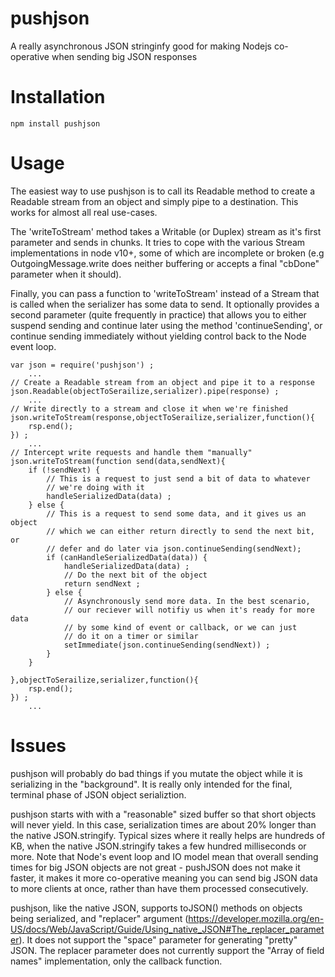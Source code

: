 pushjson
========

A really asynchronous JSON stringinfy good for making Nodejs co-operative when sending big JSON responses

Installation
============

	npm install pushjson

Usage
=====
The easiest way to use pushjson is to call its Readable method to create a Readable stream from an object and simply pipe to a destination. This works for almost all real use-cases.

The 'writeToStream' method takes a Writable (or Duplex) stream as it's first parameter and sends in chunks. It tries to cope with the various Stream implementations in node v10+, some of which are incomplete or broken (e.g OutgoingMessage.write does neither buffering or accepts a final "cbDone" parameter when it should). 

Finally, you can pass a function to 'writeToStream' instead of a Stream that is called when the serializer has some data to send. It optionally provides a second parameter (quite frequently in practice) that allows you to either suspend sending and continue later using the method 'continueSending', or continue sending immediately without yielding control back to the Node event loop.


	var json = require('pushjson') ;
		...
	// Create a Readable stream from an object and pipe it to a response
	json.Readable(objectToSerailize,serializer).pipe(response) ;
		...
	// Write directly to a stream and close it when we're finished
	json.writeToStream(response,objectToSerailize,serializer,function(){ 
		rsp.end(); 
	}) ;
		...
	// Intercept write requests and handle them "manually"
	json.writeToStream(function send(data,sendNext){
		if (!sendNext) {
			// This is a request to just send a bit of data to whatever
			// we're doing with it
			handleSerializedData(data) ;
		} else {
			// This is a request to send some data, and it gives us an object
			// which we can either return directly to send the next bit, or
			// defer and do later via json.continueSending(sendNext);
			if (canHandleSerializedData(data)) {
				handleSerializedData(data) ;
				// Do the next bit of the object
				return sendNext ; 
			} else {
				// Asynchronously send more data. In the best scenario,
				// our reciever will notifiy us when it's ready for more data
				// by some kind of event or callback, or we can just
				// do it on a timer or similar
				setImmediate(json.continueSending(sendNext)) ;
			}
		}
		
	},objectToSerailize,serializer,function(){ 
		rsp.end(); 
	}) ;
		...

Issues
======
pushjson will probably do bad things if you mutate the object while it is serializing in the "background". It is really only intended for the final, terminal phase of JSON object serializtion.

pushjson starts with with a "reasonable" sized buffer so that short objects will never yield. In this case, serialization times are about 20% longer than the native JSON.stringify. Typical sizes where it really helps are hundreds of KB, when the native JSON.stringify takes a few hundred milliseconds or more. Note that Node's event loop and IO model mean that overall sending times for big JSON objects are not great - pushJSON does not make it faster, it makes it more co-operative meaning you can send big JSON data to more clients at once, rather than have them processed consecutively.

pushjson, like the native JSON, supports toJSON() methods on objects being serialized, and "replacer" argument (https://developer.mozilla.org/en-US/docs/Web/JavaScript/Guide/Using_native_JSON#The_replacer_parameter). It does not support the "space" parameter for generating "pretty" JSON. The replacer parameter does not currently support the "Array of field names" implementation, only the callback function.
 




